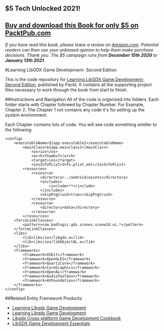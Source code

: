 ## $5 Tech Unlocked 2021!
[Buy and download this Book for only $5 on PacktPub.com](https://www.packtpub.com/product/learning-libgdx-game-development-second-edition/9781783554775)
-----
*If you have read this book, please leave a review on [Amazon.com](https://www.amazon.com/gp/product/1783554770).     Potential readers can then use your unbiased opinion to help them make purchase decisions. Thank you. The $5 campaign         runs from __December 15th 2020__ to __January 13th 2021.__*

#Learning LibGDX Game Development- Second Edition

This is the code repository for [Learning LibGDX Game Development- Second Edition](https://www.packtpub.com/game-development/learning-libgdx-game-development-second-edition?utm_source=github&utm_medium=repository&utm_campaign=9781783554775), published by Packt. It contains all the supporting project files necessary to work through the book from start to finish.

##Instructions and Navigation
All of the code is organized into folders. Each folder starts with Chapter followed by Chapter Number. For Example, Chapter 2. The Chapter 1 not contains any code it's for setting up the system environment. 

Each Chapter contains lots of code. You will see code something similler to the following:
```
<config>
	<executableName>${app.executable}</executableName>
		<mainClass>${app.mainclass}</mainClass>
			<os>ios</os>
			<arch>thumbv7</arch>
			<target>ios</target>
			<iosInfoPList>Info.plist.xml</iosInfoPList>
		<resources>
			<resource>
				<directory>../android/assets</directory>
				<includes>
					<include>**</include>
				</includes>
				<skipPngCrush>true</skipPngCrush>
			</resource>
			<resource>
				<directory>data</directory>
			</resource>
		</resources>
	<forceLinkClasses>
		<pattern>com.badlogic.gdx.scenes.scene2d.ui.*</pattern>
	</forceLinkClasses>
	<libs>
		<lib>libs/ios/libgdx.a</lib>
		<lib>libs/ios/libObjectAL.a</lib>
	</libs>
	<frameworks>
		<framework>UIKit</framework>
		<framework>OpenGLES</framework>
		<framework>QuartzCore</framework>
		<framework>CoreGraphics</framework>
		<framework>OpenAL</framework>
		<framework>AudioToolbox</framework>
		<framework>AVFoundation</framework>
	</frameworks>
</config>
```
##Related Entity Framework Products:
* [Learning Libgdx Game Development](https://www.packtpub.com/game-development/learning-libgdx-game-development?utm_source=github&utm_medium=repository&utm_campaign=9781782166047)
* [Learning Libgdx Game Development](https://www.packtpub.com/game-development/learning-libgdx-game-development?utm_source=github&utm_medium=repository&utm_campaign=9781782166047)
* [Libgdx Cross-platform Game Development Cookbook](https://www.packtpub.com/game-development/libgdx-cross-platform-game-development-cookbook?utm_source=github&utm_medium=repository&utm_campaign=9781783287291)
* [LibGDX Game Development Essentials](https://www.packtpub.com/game-development/libgdx-game-development-essentials?utm_source=github&utm_medium=repository&utm_campaign=9781784399290)

